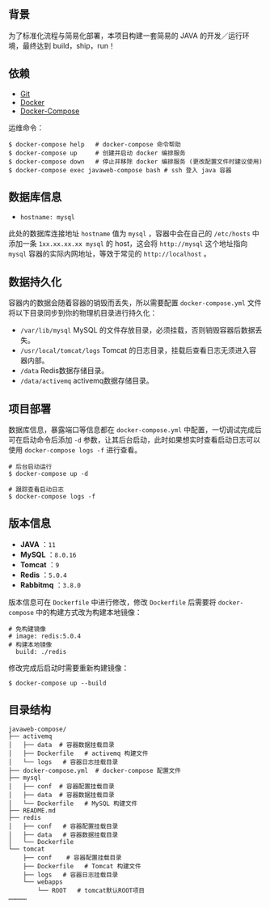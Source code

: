 ## 背景

为了标准化流程与简易化部署，本项目构建一套简易的 JAVA 的开发／运行环境，最终达到 build，ship，run！

## 依赖

- [Git](https://git-scm.com/downloads)
- [Docker](https://www.docker.com/products/docker/)
- [Docker-Compose](https://docs.docker.com/compose/install/#install-compose)

运维命令：

```
$ docker-compose help   # docker-compose 命令帮助
$ docker-compose up     # 创建并启动 docker 编排服务
$ docker-compose down   # 停止并移除 docker 编排服务 (更改配置文件时建议使用)
$ docker-compose exec javaweb-compose bash # ssh 登入 java 容器
```

## 数据库信息

- `hostname: mysql`

此处的数据库连接地址 `hostname` 值为 `mysql` ，容器中会在自己的 `/etc/hosts` 中添加一条 `1xx.xx.xx.xx mysql` 的 host，这会将 `http://mysql` 这个地址指向 `mysql` 容器的实际内网地址，等效于常见的 `http://localhost` 。

## 数据持久化

容器内的数据会随着容器的销毁而丢失，所以需要配置 `docker-compose.yml` 文件将以下目录同步到你的物理机目录进行持久化：

- `/var/lib/mysql` MySQL 的文件存放目录，必须挂载，否则销毁容器后数据丢失。
- `/usr/local/tomcat/logs` Tomcat 的日志目录，挂载后查看日志无须进入容器内部。
- `/data` Redis数据存储目录。
- `/data/activemq` activemq数据存储目录。

## 项目部署

数据库信息，暴露端口等信息都在 `docker-compose.yml` 中配置，一切调试完成后可在启动命令后添加 `-d` 参数，让其后台启动，此时如果想实时查看启动日志可以使用 `docker-compose logs -f` 进行查看。

```
# 后台启动运行
$ docker-compose up -d

# 跟踪查看启动日志
$ docker-compose logs -f
```

## 版本信息

- **JAVA** ：`11`
- **MySQL** ：`8.0.16`
- **Tomcat** ：`9`
- **Redis** ：`5.0.4`
- **Rabbitmq** ：`3.8.0`

版本信息可在 `Dockerfile` 中进行修改，修改 `Dockerfile` 后需要将 `docker-compose` 中的构建方式改为构建本地镜像：

```
# 免构建镜像
# image: redis:5.0.4
# 构建本地镜像
  build: ./redis
```

修改完成后启动时需要重新构建镜像：

```
$ docker-compose up --build
```

## 目录结构

```
javaweb-compose/
├── activemq
│   ├── data  # 容器数据挂载目录
│   ├── Dockerfile   # activemq 构建文件
│   └── logs   # 容器日志挂载目录
├── docker-compose.yml  # docker-compose 配置文件
├── mysql
│   ├── conf  # 容器配置挂载目录
│   ├── data  # 容器数据挂载目录
│   └── Dockerfile   # MySQL 构建文件
├── README.md
├── redis
│   ├── conf   # 容器配置挂载目录
│   ├── data   # 容器数据挂载目录
│   └── Dockerfile
└── tomcat
    ├── conf    # 容器配置挂载目录
    ├── Dockerfile   # Tomcat 构建文件
    ├── logs   # 容器日志挂载目录
    └── webapps
        └── ROOT   # tomcat默认ROOT项目
……………
```
